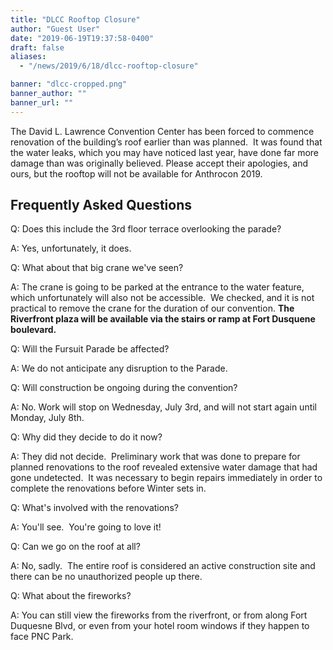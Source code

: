 ```yaml
---
title: "DLCC Rooftop Closure"
author: "Guest User"
date: "2019-06-19T19:37:58-0400"
draft: false
aliases:
  - "/news/2019/6/18/dlcc-rooftop-closure"

banner: "dlcc-cropped.png"
banner_author: ""
banner_url: ""
---
```


The David L. Lawrence Convention Center has been forced to commence renovation of the building’s roof earlier than was planned. &nbsp;It was found that the water leaks, which you may have noticed last year, have done far more damage than was originally believed. Please accept their apologies, and ours, but the rooftop will not be available for Anthrocon 2019.

## Frequently Asked Questions

Q: Does this include the 3rd floor terrace overlooking the parade?

A: Yes, unfortunately, it does.

Q: What about that big crane we've seen?

A: The crane is going to be parked at the entrance to the water feature, which unfortunately will also not be accessible. &nbsp;We checked, and it is not practical to remove the crane for the duration of our convention. **The Riverfront plaza will be available via the stairs or ramp at Fort Dusquene boulevard.**

Q: Will the Fursuit Parade be affected?

A: We do not anticipate any disruption to the Parade.

Q: Will construction be ongoing during the convention?

A: No. Work will stop on Wednesday, July 3rd, and will not start again until Monday, July 8th.

Q: Why did they decide to do it now?

A: They did not decide. &nbsp;Preliminary work that was done to prepare for planned renovations to the roof revealed extensive water damage that had gone undetected. &nbsp;It was necessary to begin repairs immediately in order to complete the renovations before Winter sets in.

Q: What's involved with the renovations?

A: You'll see. &nbsp;You're going to love it!

Q: Can we go on the roof at all?

A: No, sadly. &nbsp;The entire roof is considered an active construction site and there can be no unauthorized people up there.

Q: What about the fireworks?

A: You can still view the fireworks from the riverfront, or from along Fort Duquesne Blvd, or even from your hotel room windows if they happen to face PNC Park.
